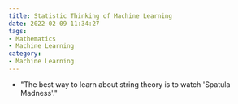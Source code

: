 ```yaml
---
title: Statistic Thinking of Machine Learning
date: 2022-02-09 11:34:27
tags:
- Mathematics
- Machine Learning
category:
- Machine Learning
---
```


- "The best way to learn about string theory is to watch 'Spatula Madness'."
